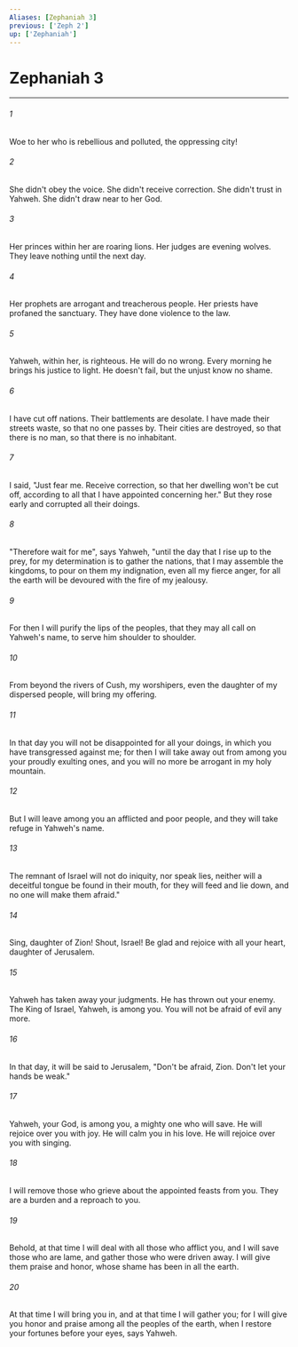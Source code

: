 ```yaml
---
Aliases: [Zephaniah 3]
previous: ['Zeph 2']
up: ['Zephaniah']
---
```

# Zephaniah 3
***





###### 1 

Woe to her who is rebellious and polluted, the oppressing city! 



###### 2 

She didn't obey the voice. She didn't receive correction. She didn't trust in Yahweh. She didn't draw near to her God. 



###### 3 

Her princes within her are roaring lions. Her judges are evening wolves. They leave nothing until the next day. 



###### 4 

Her prophets are arrogant and treacherous people. Her priests have profaned the sanctuary. They have done violence to the law. 



###### 5 

Yahweh, within her, is righteous. He will do no wrong. Every morning he brings his justice to light. He doesn't fail, but the unjust know no shame. 



###### 6 

I have cut off nations. Their battlements are desolate. I have made their streets waste, so that no one passes by. Their cities are destroyed, so that there is no man, so that there is no inhabitant. 



###### 7 

I said, "Just fear me. Receive correction, so that her dwelling won't be cut off, according to all that I have appointed concerning her." But they rose early and corrupted all their doings. 



###### 8 

"Therefore wait for me", says Yahweh, "until the day that I rise up to the prey, for my determination is to gather the nations, that I may assemble the kingdoms, to pour on them my indignation, even all my fierce anger, for all the earth will be devoured with the fire of my jealousy. 



###### 9 

For then I will purify the lips of the peoples, that they may all call on Yahweh's name, to serve him shoulder to shoulder. 



###### 10 

From beyond the rivers of Cush, my worshipers, even the daughter of my dispersed people, will bring my offering. 



###### 11 

In that day you will not be disappointed for all your doings, in which you have transgressed against me; for then I will take away out from among you your proudly exulting ones, and you will no more be arrogant in my holy mountain. 



###### 12 

But I will leave among you an afflicted and poor people, and they will take refuge in Yahweh's name. 



###### 13 

The remnant of Israel will not do iniquity, nor speak lies, neither will a deceitful tongue be found in their mouth, for they will feed and lie down, and no one will make them afraid." 



###### 14 

Sing, daughter of Zion! Shout, Israel! Be glad and rejoice with all your heart, daughter of Jerusalem. 



###### 15 

Yahweh has taken away your judgments. He has thrown out your enemy. The King of Israel, Yahweh, is among you. You will not be afraid of evil any more. 



###### 16 

In that day, it will be said to Jerusalem, "Don't be afraid, Zion. Don't let your hands be weak." 



###### 17 

Yahweh, your God, is among you, a mighty one who will save. He will rejoice over you with joy. He will calm you in his love. He will rejoice over you with singing. 



###### 18 

I will remove those who grieve about the appointed feasts from you. They are a burden and a reproach to you. 



###### 19 

Behold, at that time I will deal with all those who afflict you, and I will save those who are lame, and gather those who were driven away. I will give them praise and honor, whose shame has been in all the earth. 



###### 20 

At that time I will bring you in, and at that time I will gather you; for I will give you honor and praise among all the peoples of the earth, when I restore your fortunes before your eyes, says Yahweh.
